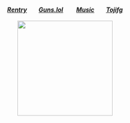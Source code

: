 <h5 align="center">
  <br><br><br>
<a href="https://rentry.co/spacedandy">Rentry</a> ⠀⠀ <a href="https://guns.lol/dandadan">Guns.lol</a> ⠀ ⠀ <a href="https://www.last.fm/user/bun_bun_">Music</a> ⠀⠀ <a href="https://github.com/tojifg">Tojifg</a><br><br>
<a href="https://rentry.co/sit"><img src="https://files.catbox.moe/7505ez.gif"width="220" height="auto"></img></a><br><br><br>
</h5>
<br>
